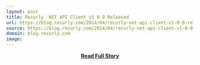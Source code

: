 ```yaml
---
layout: post
title: Recurly  NET API Client v1 0 0 Released
url: https://blog.recurly.com/2014/04/recurly-net-api-client-v1-0-0-released/
source: https://blog.recurly.com/2014/04/recurly-net-api-client-v1-0-0-released/
domain: blog.recurly.com
image: 
---
```


<p></p>
<center><p><a href="https://blog.recurly.com/2014/04/recurly-net-api-client-v1-0-0-released/" style='padding:25px; font-sze:18px; font-weight: bold;'>Read Full Story</a></p></center>
